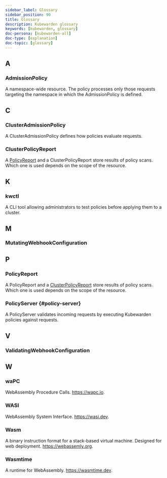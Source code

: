 ```yaml
---
sidebar_label: Glossary
sidebar_position: 90
title: Glossary
description: Kubewarden glossary
keywords: [kubewarden, glossary]
doc-persona: [kubewarden-all]
doc-type: [explanation]
doc-topic: [glossary]
---
```


<head>
  <link rel="canonical" href="https://docs.kubewarden.io/glossary"/>
</head>

## A

### AdmissionPolicy

A namespace-wide resource. The policy processes only those requests targeting
the namespace in which the AdmissionPolicy is defined.

## C

### ClusterAdmissionPolicy

A ClusterAdmissionPolicy defines how policies evaluate requests.

### ClusterPolicyReport

A [PolicyReport](#policyreport) and a ClusterPolicyReport store results of
policy scans. Which one is used depends on the scope of the resource.

## K

### kwctl

A CLI tool allowing administrators to test policies before applying them to a
cluster.

## M

### MutatingWebhookConfiguration

## P

### PolicyReport

A PolicyReport and a [ClusterPolicyReport](#clusterpolicyreport) store results of
policy scans. Which one is used depends on the scope of the resource.

### PolicyServer {#policy-server}

A PolicyServer validates incoming requests by executing Kubewarden policies against requests.

## V

### ValidatingWebhookConfiguration

## W

### waPC

WebAssembly Procedure Calls. https://wapc.io.

### WASI

WebAssembly System Interface. https://wasi.dev.

### Wasm

A binary instruction format for a stack-based virtual machine. Designed for web
deployment. https://webassemly.org.

### Wasmtime

A runtime for WebAssembly. https://wasmtime.dev.